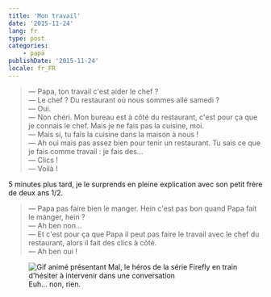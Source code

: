 ```yaml
---
title: 'Mon travail'
date: '2015-11-24'
lang: fr
type: post
categories:
    - papa
publishDate: '2015-11-24'
locale: fr_FR
---
```


> — Papa, ton travail c'est aider le chef ?  
> — Le chef ? Du restaurant où nous sommes allé samedi ?  
> — Oui.  
> — Non chéri. Mon bureau est à côté du restaurant, c'est pour ça que je connais le chef. Mais je ne fais pas la cuisine, moi.  
> — Mais si, tu fais la cuisine dans la maison à nous !  
> — Ah oui mais pas assez bien pour tenir un restaurant. Tu sais ce que je fais comme travail : je fais des...  
> — Clics !  
> — Voilà !

5 minutes plus tard, je le surprends en pleine explication avec son petit frère de deux ans 1/2.

> — Papa pas faire bien le manger. Hein c'est pas bon quand Papa fait le manger, hein ?  
> — Ah ben non...  
> — Et c'est pour ça que Papa il peut pas faire le travail avec le chef du restaurant, alors il fait des clics à côté.  
> — Ah ben oui !

<figure>
  <img src="/assets/images/papa/2015-11-24/1.gif" alt="Gif animé présentant Mal, le héros de la série Firefly en train d'hésiter à intervenir dans une conversation" />
  <figcaption>Euh… non, rien.</figcaption>
</figure>

